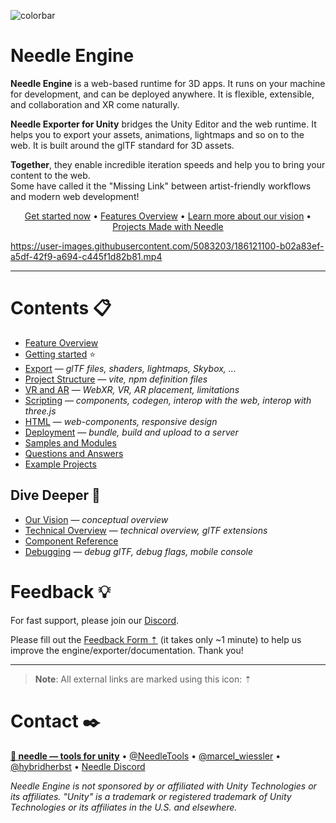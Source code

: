 ![colorbar](https://user-images.githubusercontent.com/5083203/180309860-542e6882-163c-4e11-9555-2c669ad72472.png)

# Needle Engine

**Needle Engine** is a web-based runtime for 3D apps. It runs on your machine for development, and can be deployed anywhere. It is flexible, extensible, and collaboration and XR come naturally.  

**Needle Exporter for Unity** bridges the Unity Editor and the web runtime. It helps you to export your assets, animations, lightmaps and so on to the web. It is built around the glTF standard for 3D assets.  

**Together**, they enable incredible iteration speeds and help you to bring your content to the web.  
Some have called it the "Missing Link" between artist-friendly workflows and modern web development!

<p align="center">
<a href="./documentation/getting-started.md">Get started now</a> • <a href="https://fwd.needle.tools/needle-engine/docs/features-overview">Features Overview</a> • <a href="./documentation/vision.md">Learn more about our vision</a> • <a href="https://fwd.needle.tools/needle-engine/projects">Projects Made with Needle</a>
</p>


https://user-images.githubusercontent.com/5083203/186121100-b02a83ef-a5df-42f9-a694-c445f1d82b81.mp4


---

# Contents 📋
- [Feature Overview](./documentation/features-overview.md)
- [Getting started](./documentation/getting-started.md) ⭐
- [Export](./documentation/export.md) — *glTF files, shaders, lightmaps, Skybox, ...*
- [Project Structure](./documentation/project_structure.md) — *vite, npm definition files*
- [VR and AR](./documentation/xr.md) — *WebXR, VR, AR placement, limitations*
- [Scripting](./documentation/scripting.md) — *components, codegen, interop with the web, interop with three.js*
- [HTML](./documentation/html.md) — *web-components, responsive design*
- [Deployment](./documentation/deployment.md) — *bundle, build and upload to a server*
- [Samples and Modules](./documentation/samples-and-modules.md)
- [Questions and Answers](./documentation/faq.md)
- [Example Projects](./documentation/examples.md)

## Dive Deeper 🐠
- [Our Vision](./documentation/vision.md) — *conceptual overview*
- [Technical Overview](./documentation/technical-overview.md) — *technical overview, glTF extensions*
- [Component Reference](./documentation/component-reference.md)
- [Debugging](./documentation/debugging.md) — *debug glTF, debug flags, mobile console*

# Feedback 💡

For fast support, please join our [Discord](https://discord.needle.tools).

Please fill out the [Feedback Form ⇡](https://fwd.needle.tools/needle-engine/feedback) (it takes only ~1 minute) to help us improve the engine/exporter/documentation. Thank you!

---

> **Note**: All external links are marked using this icon: ⇡

# Contact ✒️
<b>[🌵 needle — tools for unity](https://needle.tools)</b> • 
[@NeedleTools](https://twitter.com/NeedleTools) • 
[@marcel_wiessler](https://twitter.com/marcel_wiessler) • 
[@hybridherbst](https://twitter.com/hybridherbst) • 
[Needle Discord](https://discord.needle.tools)



*Needle Engine is not sponsored by or affiliated with Unity Technologies or its affiliates. "Unity" is a trademark or registered trademark of Unity Technologies or its affiliates in the U.S. and elsewhere.*
